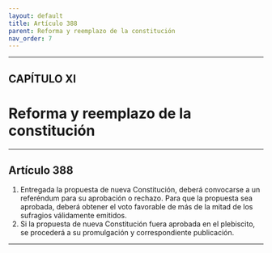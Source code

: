 ```yaml
---
layout: default
title: Artículo 388
parent: Reforma y reemplazo de la constitución
nav_order: 7
---
```


---

## CAPÍTULO XI
# Reforma y reemplazo de la constitución

---

## Artículo 388

1. Entregada la propuesta de nueva Constitución, deberá convocarse a un referéndum para su aprobación o rechazo. Para que la propuesta sea aprobada, deberá obtener el voto favorable de más de la mitad de los sufragios válidamente emitidos.
2. Si la propuesta de nueva Constitución fuera aprobada en el plebiscito, se procederá a su promulgación y correspondiente publicación.

---
